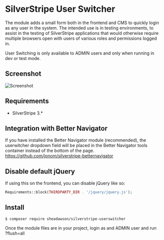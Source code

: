 # SilverStripe User Switcher

The module adds a small form both in the frontend and CMS to quickly login as any user in the system. The intended use is in testing environments, to assist in the testing of SilverStripe applications that would otherwise require multiple browsers open with users of various roles and permissions logged in. 

User Switching is only available to ADMIN users and only when running in dev or test mode.

## Screenshot

![Screenshot](https://raw.github.com/sheadawson/silverstripe-userswitcher/master/images/screenshot.png)

## Requirements

* SilverStripe 3.*

## Integration with Better Navigator

If you have installed the Better Navigator module (recommended), the userwitcher dropdown field will be placed in the Better Navigator tools container instead of the bottom of the page. https://github.com/jonom/silverstripe-betternavigator 

## Disable default jQuery

If using this on the frontend, you can disable jQuery like so:

```php
Requirements::block(THIRDPARTY_DIR . '/jquery/jquery.js');
```

## Install

	$ composer require sheadawson/silverstripe-userswitcher

Once the module files are in your project, login as and ADMIN user and run ?flush=all 
